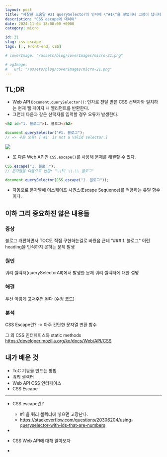 ```yaml
---
layout: post
title: "자잘한 도움말 #21 querySelector의 인자에 \"#1\"을 넣었더니 고장이 납니다."
description: "CSS escape에 대하여"
date: 2024-11-04 18:00:00 +0900
category: micro

id: 21
slug: css-escape
tags: [💡, Front-end, CSS]

# coverImage: "/assets/blog/coverImages/micro-21.png"

# ogImage:
#   url: "/assets/blog/coverImages/micro-21.png"
---
```


## TL;DR

- Web API `Document.querySelector()`: 인자로 전달 받은 CSS 선택자와 일치하는 현재 웹 페이지 내 엘리먼트를 반환한다.
- 그런데 다음과 같은 선택자를 입력할 경우 오류가 발생한다.
```html
<h2 id="1. 블로그">1. 블로그</h2>
```
```javascript
document.querySelector("#1. 블로그");
// => 구문 오류! ['#1' is not a valid selector.]
```

<p class="center">
<img src="https://i.postimg.cc/J0gZL8qY/image.png"/>
</p>


- 또 다른 Web API인 `CSS.escape()`를 사용해 문제를 해결할 수 있다.
```javascript
CSS.escape("1. 블로그");
// 문자열을 다음으로 변환: "\\31 \\.\\ 블로그"

document.querySelector(CSS.escape("1. 블로그"));
```
- 자동으로 문자열에 이스케이프 시퀀스(Escape Sequence)를 적용하는 유틸 함수이다.

## 이하 그리 중요하진 않은 내용들

### 증상
블로그 개편하면서 TOC도 직접 구현하는걸로 바꿨음
근데 "### 1. 블로그" 이런 heading을 인식하지 못하는 문제 발생

### 원인

쿼리 셀렉터(querySelectorAll)에서 발생한 문제
쿼리 셀렉터에 대한 설명

### 해결

우선 이렇게 고쳐주면 된다
(수정 코드)

### 분석

CSS Escape란? -> 아주 간단한 문자열 변환 함수

그 외 CSS 인터페이스와 static methods
https://developer.mozilla.org/ko/docs/Web/API/CSS

## 내가 배운 것

- ToC 기능을 만드는 방법
- 쿼리 셀렉터
- Web API CSS 인터페이스
- CSS Escape

----

- CSS escape란?
    - #1 을 쿼리 셀렉터에 넣으면 고장난다.
    - https://stackoverflow.com/questions/20306204/using-queryselector-with-ids-that-are-numbers

- 
- CSS Web API에 대해 알아보자
- 